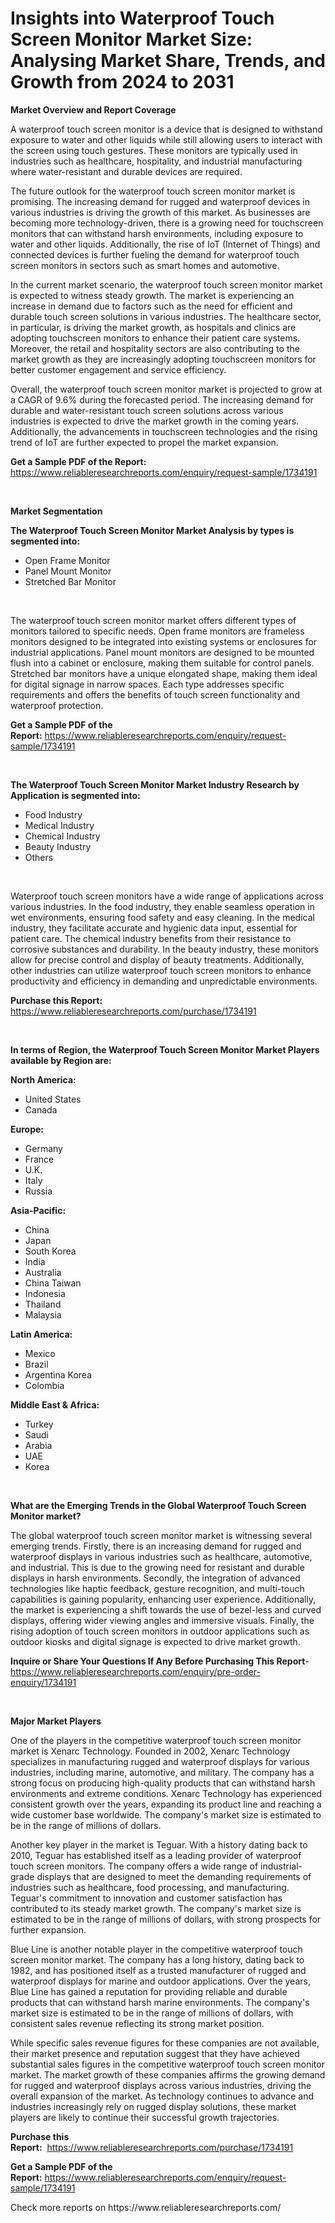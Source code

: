 <p><h1>Insights into Waterproof Touch Screen Monitor Market Size: Analysing Market Share, Trends, and Growth from 2024 to 2031</h1></p><p><strong>Market Overview and Report Coverage</strong></p>
<p><p>A waterproof touch screen monitor is a device that is designed to withstand exposure to water and other liquids while still allowing users to interact with the screen using touch gestures. These monitors are typically used in industries such as healthcare, hospitality, and industrial manufacturing where water-resistant and durable devices are required.</p><p>The future outlook for the waterproof touch screen monitor market is promising. The increasing demand for rugged and waterproof devices in various industries is driving the growth of this market. As businesses are becoming more technology-driven, there is a growing need for touchscreen monitors that can withstand harsh environments, including exposure to water and other liquids. Additionally, the rise of IoT (Internet of Things) and connected devices is further fueling the demand for waterproof touch screen monitors in sectors such as smart homes and automotive.</p><p>In the current market scenario, the waterproof touch screen monitor market is expected to witness steady growth. The market is experiencing an increase in demand due to factors such as the need for efficient and durable touch screen solutions in various industries. The healthcare sector, in particular, is driving the market growth, as hospitals and clinics are adopting touchscreen monitors to enhance their patient care systems. Moreover, the retail and hospitality sectors are also contributing to the market growth as they are increasingly adopting touchscreen monitors for better customer engagement and service efficiency.</p><p>Overall, the waterproof touch screen monitor market is projected to grow at a CAGR of 9.6% during the forecasted period. The increasing demand for durable and water-resistant touch screen solutions across various industries is expected to drive the market growth in the coming years. Additionally, the advancements in touchscreen technologies and the rising trend of IoT are further expected to propel the market expansion.</p></p>
<p><strong>Get a Sample PDF of the Report:</strong> <a href="https://www.reliableresearchreports.com/enquiry/request-sample/1734191">https://www.reliableresearchreports.com/enquiry/request-sample/1734191</a></p>
<p>&nbsp;</p>
<p><strong>Market Segmentation</strong></p>
<p><strong>The Waterproof Touch Screen Monitor Market Analysis by types is segmented into:</strong></p>
<p><ul><li>Open Frame Monitor</li><li>Panel Mount Monitor</li><li>Stretched Bar Monitor</li></ul></p>
<p>&nbsp;</p>
<p><p>The waterproof touch screen monitor market offers different types of monitors tailored to specific needs. Open frame monitors are frameless monitors designed to be integrated into existing systems or enclosures for industrial applications. Panel mount monitors are designed to be mounted flush into a cabinet or enclosure, making them suitable for control panels. Stretched bar monitors have a unique elongated shape, making them ideal for digital signage in narrow spaces. Each type addresses specific requirements and offers the benefits of touch screen functionality and waterproof protection.</p></p>
<p><strong>Get a Sample PDF of the Report:</strong>&nbsp;<a href="https://www.reliableresearchreports.com/enquiry/request-sample/1734191">https://www.reliableresearchreports.com/enquiry/request-sample/1734191</a></p>
<p>&nbsp;</p>
<p><strong>The Waterproof Touch Screen Monitor Market Industry Research by Application is segmented into:</strong></p>
<p><ul><li>Food Industry</li><li>Medical Industry</li><li>Chemical Industry</li><li>Beauty Industry</li><li>Others</li></ul></p>
<p>&nbsp;</p>
<p><p>Waterproof touch screen monitors have a wide range of applications across various industries. In the food industry, they enable seamless operation in wet environments, ensuring food safety and easy cleaning. In the medical industry, they facilitate accurate and hygienic data input, essential for patient care. The chemical industry benefits from their resistance to corrosive substances and durability. In the beauty industry, these monitors allow for precise control and display of beauty treatments. Additionally, other industries can utilize waterproof touch screen monitors to enhance productivity and efficiency in demanding and unpredictable environments.</p></p>
<p><strong>Purchase this Report:</strong>&nbsp; <a href="https://www.reliableresearchreports.com/purchase/1734191">https://www.reliableresearchreports.com/purchase/1734191</a></p>
<p>&nbsp;</p>
<p><strong>In terms of Region, the Waterproof Touch Screen Monitor Market Players available by Region are:</strong></p>
<p>
    <p> <strong> North America: </strong>
        <ul>
            <li>United States</li>
            <li>Canada</li>
        </ul>
        </p> 
    <p> <strong> Europe: </strong>
        <ul>
            <li>Germany</li>
            <li>France</li>
            <li>U.K.</li>
            <li>Italy</li>
            <li>Russia</li>
        </ul>
        </p> 
    <p> <strong> Asia-Pacific: </strong>
        <ul>
            <li>China</li>
            <li>Japan</li>
            <li>South Korea</li>
            <li>India</li>
            <li>Australia</li>
            <li>China Taiwan</li>
            <li>Indonesia</li>
            <li>Thailand</li>
            <li>Malaysia</li>
        </ul>
        </p> 
    <p> <strong> Latin America: </strong>
        <ul>
            <li>Mexico</li>
            <li>Brazil</li>
            <li>Argentina Korea</li>
            <li>Colombia</li>
        </ul>
        </p> 
    <p> <strong> Middle East & Africa: </strong>
        <ul>
            <li>Turkey</li>
            <li>Saudi</li>
            <li>Arabia</li>
            <li>UAE</li>
            <li>Korea</li>
        </ul>
    </p>
    </p>
<p>&nbsp;</p>
<p><strong>What are the Emerging Trends in the Global Waterproof Touch Screen Monitor market?</strong></p>
<p><p>The global waterproof touch screen monitor market is witnessing several emerging trends. Firstly, there is an increasing demand for rugged and waterproof displays in various industries such as healthcare, automotive, and industrial. This is due to the growing need for resistant and durable displays in harsh environments. Secondly, the integration of advanced technologies like haptic feedback, gesture recognition, and multi-touch capabilities is gaining popularity, enhancing user experience. Additionally, the market is experiencing a shift towards the use of bezel-less and curved displays, offering wider viewing angles and immersive visuals. Finally, the rising adoption of touch screen monitors in outdoor applications such as outdoor kiosks and digital signage is expected to drive market growth.</p></p>
<p><strong>Inquire or Share Your Questions If Any Before Purchasing This Report</strong>- <a href="https://www.reliableresearchreports.com/enquiry/pre-order-enquiry/1734191">https://www.reliableresearchreports.com/enquiry/pre-order-enquiry/1734191</a></p>
<p>&nbsp;</p>
<p><strong>Major Market Players</strong></p>
<p><p>One of the players in the competitive waterproof touch screen monitor market is Xenarc Technology. Founded in 2002, Xenarc Technology specializes in manufacturing rugged and waterproof displays for various industries, including marine, automotive, and military. The company has a strong focus on producing high-quality products that can withstand harsh environments and extreme conditions. Xenarc Technology has experienced consistent growth over the years, expanding its product line and reaching a wide customer base worldwide. The company's market size is estimated to be in the range of millions of dollars.</p><p>Another key player in the market is Teguar. With a history dating back to 2010, Teguar has established itself as a leading provider of waterproof touch screen monitors. The company offers a wide range of industrial-grade displays that are designed to meet the demanding requirements of industries such as healthcare, food processing, and manufacturing. Teguar's commitment to innovation and customer satisfaction has contributed to its steady market growth. The company's market size is estimated to be in the range of millions of dollars, with strong prospects for further expansion.</p><p>Blue Line is another notable player in the competitive waterproof touch screen monitor market. The company has a long history, dating back to 1982, and has positioned itself as a trusted manufacturer of rugged and waterproof displays for marine and outdoor applications. Over the years, Blue Line has gained a reputation for providing reliable and durable products that can withstand harsh marine environments. The company's market size is estimated to be in the range of millions of dollars, with consistent sales revenue reflecting its strong market position.</p><p>While specific sales revenue figures for these companies are not available, their market presence and reputation suggest that they have achieved substantial sales figures in the competitive waterproof touch screen monitor market. The market growth of these companies affirms the growing demand for rugged and waterproof displays across various industries, driving the overall expansion of the market. As technology continues to advance and industries increasingly rely on rugged display solutions, these market players are likely to continue their successful growth trajectories.</p></p>
<p><strong>Purchase this Report:</strong>&nbsp;&nbsp;<a href="https://www.reliableresearchreports.com/purchase/1734191">https://www.reliableresearchreports.com/purchase/1734191</a></p>
<p></p>
<p><strong>Get a Sample PDF of the Report:</strong>&nbsp;<a href="https://www.reliableresearchreports.com/enquiry/request-sample/1734191">https://www.reliableresearchreports.com/enquiry/request-sample/1734191</a></p>
<p>Check more reports on https://www.reliableresearchreports.com/</p>